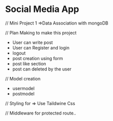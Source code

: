 <h1>Social Media App </h1>

// Mini Project 1 =>Data Association with mongoDB

// Plan Making to make this project

- User can write post
- User can Register and login
- logout
- post creation using form
- post like section
- post can deleted by the user

// Model creation

- usermodel
- postmodel

// Styling for => Use Taildwine Css

// Middleware for protected route..
